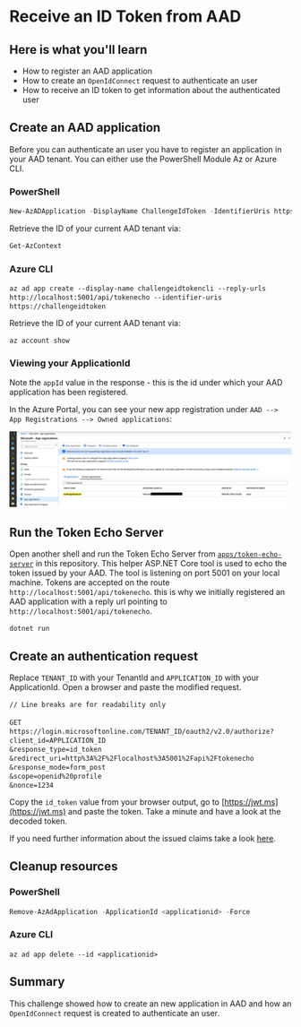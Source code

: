 # Receive an ID Token from AAD

## Here is what you'll learn

- How to register an AAD application
- How to create an `OpenIdConnect` request to authenticate an user
- How to receive an ID token to get information about the authenticated user

## Create an AAD application

Before you can authenticate an user you have to register an application in your AAD tenant.
You can either use the PowerShell Module Az or Azure CLI.

### PowerShell

```powershell
New-AzADApplication -DisplayName ChallengeIdToken -IdentifierUris https://challengeidtoken -ReplyUrls http://localhost:5001/api/tokenecho
```
Retrieve the ID of your current AAD tenant via:

```powershell
Get-AzContext
```

### Azure CLI

```shell
az ad app create --display-name challengeidtokencli --reply-urls http://localhost:5001/api/tokenecho --identifier-uris https://challengeidtoken
```

Retrieve the ID of your current AAD tenant via:

```shell
az account show 
```

### Viewing your ApplicationId

Note the `appId` value in the response - this is the id under which your AAD application has been registered.

In the Azure Portal, you can see your new app registration under `AAD --> App Registrations --> Owned applications`:

![alt-text](images/aad_app_registration.png)

## Run the Token Echo Server

Open another shell and run the Token Echo Server from [`apps/token-echo-server`](apps/token-echo-server) in this repository. This helper ASP.NET Core tool is used to echo the token issued by your AAD. The tool is listening on port 5001 on your local machine. Tokens are accepted on the route `http://localhost:5001/api/tokenecho`. this is why we initially registered an AAD application with a reply url pointing to `http://localhost:5001/api/tokenecho`.

```
dotnet run
```

## Create an authentication request

Replace `TENANT_ID` with your TenantId and `APPLICATION_ID` with your ApplicationId. Open a browser and paste the modified request.

```
// Line breaks are for readability only

GET
https://login.microsoftonline.com/TENANT_ID/oauth2/v2.0/authorize?
client_id=APPLICATION_ID
&response_type=id_token
&redirect_uri=http%3A%2F%2Flocalhost%3A5001%2Fapi%2Ftokenecho
&response_mode=form_post
&scope=openid%20profile
&nonce=1234
```

Copy the `id_token` value from your browser output, go to [https://jwt.ms](https://jwt.ms) and paste the token. Take a minute and have a look at the decoded token.

If you need further information about the issued claims take a look [here](https://docs.microsoft.com/en-us/azure/active-directory/develop/id-tokens#header-claims).

## Cleanup resources

### PowerShell

```powershell
Remove-AzAdApplication -ApplicationId <applicationid> -Force
```

### Azure CLI

```shell
az ad app delete --id <applicationid>
```

## Summary

This challenge showed how to create an new application in AAD and how an `OpenIdConnect` request is created to authenticate an user.